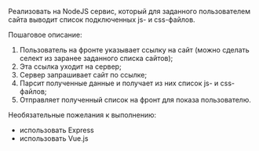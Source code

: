 Реализовать на NodeJS сервис, который для заданного пользователем сайта выводит список подключенных js- и css-файлов.

Пошаговое описание:

1. Пользователь на фронте указывает ссылку на сайт (можно сделать селект из заранее заданного списка сайтов);
2. Эта ссылка уходит на сервер;
3. Сервер запрашивает сайт по ссылке;
4. Парсит полученные данные и получает из них список js- и css-файлов;
5. Отправляет полученный список на фронт для показа пользователю.

Необязательные пожелания к выполнению:

- использовать Express
- использовать Vue.js
